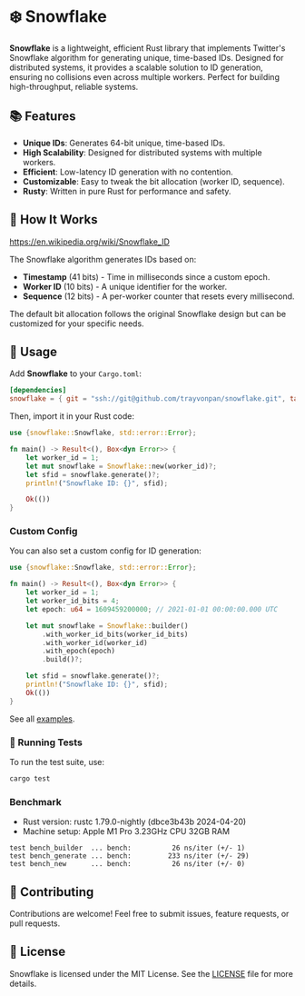 # ❄️ Snowflake

**Snowflake** is a lightweight, efficient Rust library that implements Twitter's Snowflake algorithm for generating unique, time-based IDs. Designed for distributed systems, it provides a scalable solution to ID generation, ensuring no collisions even across multiple workers. Perfect for building high-throughput, reliable systems.

## 📚 Features

- **Unique IDs**: Generates 64-bit unique, time-based IDs.
- **High Scalability**: Designed for distributed systems with multiple workers.
- **Efficient**: Low-latency ID generation with no contention.
- **Customizable**: Easy to tweak the bit allocation (worker ID, sequence).
- **Rusty**: Written in pure Rust for performance and safety.

## 📐 How It Works

https://en.wikipedia.org/wiki/Snowflake_ID

The Snowflake algorithm generates IDs based on:

- **Timestamp** (41 bits) - Time in milliseconds since a custom epoch.
- **Worker ID** (10 bits) - A unique identifier for the worker.
- **Sequence** (12 bits) - A per-worker counter that resets every millisecond.

The default bit allocation follows the original Snowflake design but can be customized for your specific needs.

## 🚀 Usage

Add **Snowflake** to your `Cargo.toml`:

```toml
[dependencies]
snowflake = { git = "ssh://git@github.com/trayvonpan/snowflake.git", tag = "1.0.0" }
```

Then, import it in your Rust code:

```rust
use {snowflake::Snowflake, std::error::Error};

fn main() -> Result<(), Box<dyn Error>> {
    let worker_id = 1;
    let mut snowflake = Snowflake::new(worker_id)?;
    let sfid = snowflake.generate()?;
    println!("Snowflake ID: {}", sfid);

    Ok(())
}
```

### Custom Config

You can also set a custom config for ID generation:

```rust
use {snowflake::Snowflake, std::error::Error};

fn main() -> Result<(), Box<dyn Error>> {
    let worker_id = 1;
    let worker_id_bits = 4;
    let epoch: u64 = 1609459200000; // 2021-01-01 00:00:00.000 UTC

    let mut snowflake = Snowflake::builder()
        .with_worker_id_bits(worker_id_bits)
        .with_worker_id(worker_id)
        .with_epoch(epoch)
        .build()?;

    let sfid = snowflake.generate()?;
    println!("Snowflake ID: {}", sfid);
    Ok(())
}

```

See all [examples](./examples/).

### 🧪 Running Tests

To run the test suite, use:

```bash
cargo test
```

### Benchmark

- Rust version: rustc 1.79.0-nightly (dbce3b43b 2024-04-20)
- Machine setup: Apple M1 Pro 3.23GHz CPU 32GB RAM

```text
test bench_builder  ... bench:          26 ns/iter (+/- 1)
test bench_generate ... bench:         233 ns/iter (+/- 29)
test bench_new      ... bench:          26 ns/iter (+/- 0)
```

## 🤝 Contributing

Contributions are welcome! Feel free to submit issues, feature requests, or pull requests.

## 📄 License

Snowflake is licensed under the MIT License. See the [LICENSE](./LICENSE) file for more details.
